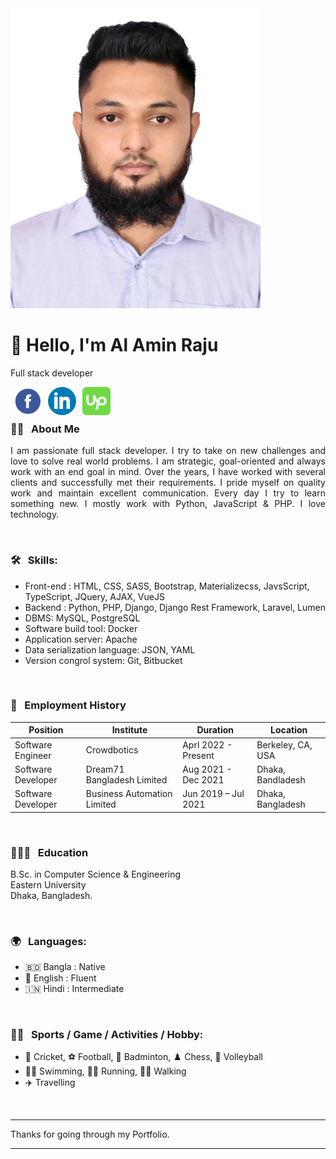 <!-- banner image starts here  -->
<img src="./images/al_amin_raju.jpg" width="400px%" height="480px">
<!-- banner image ends here  -->

<h1> 👋 Hello, I'm Al Amin Raju </h1>

Full stack developer

<!-- Contact me section starts here  -->

[<img align="left" target="_blank" alt="facebook" title="facebook" width="45" hspace="5" src="./images/facebook.svg" />](https://www.facebook.com/oalaminraju)
[<img align="left" target="_blank" alt="linkedin" title="linkedin" width="45" hspace="5" src="./images/linkedin.svg" />](https://www.linkedin.com/in/al-amin-raju-832b9b149/)
[<img align="left" target="_blank" alt="upwork" title="upwork" width="45" hspace="5" src="./images/upwork.svg" />](https://www.upwork.com/freelancers/~01ff18e186505cb8c9)
<br />
<br />

<!-- Contact me section ends here  -->

<!-- about-me section starts here  -->

### 👨‍🏫 &nbsp; About Me

<p align="justify">
I am passionate full stack developer. I try to take on new challenges and love to solve real world problems. I am strategic, goal-oriented and always work with an end goal in mind. Over the years, I have worked with several clients and successfully met their requirements. I pride myself on quality work and maintain excellent communication. Every day I try to learn something new. I mostly work with Python, JavaScript & PHP. I love technology.
</p>
<br />

<!-- about-me section end here -->

<!-- skills section starts here  -->

### 🛠 &nbsp; Skills:

- Front-end : HTML, CSS, SASS, Bootstrap, Materializecss, JavsScript, TypeScript, JQuery, AJAX, VueJS
- Backend : Python, PHP, Django, Django Rest Framework, Laravel, Lumen
- DBMS: MySQL, PostgreSQL
- Software build tool: Docker
- Application server: Apache
- Data serialization language: JSON, YAML
- Version congrol system: Git, Bitbucket
 
<br/>

<!-- skills section starts here  -->


<!-- work experience section starts here  -->

### 💼 &nbsp; Employment History

| Position            | Institute                                   | Duration            | Location           |
| ------------------- | ------------------------------------------- | ------------------- | ------------------ |
| Software Engineer   | Crowdbotics                                 | Aprl 2022 - Present | Berkeley, CA, USA  |
| Software Developer  | Dream71 Bangladesh Limited                  | Aug 2021 - Dec 2021 | Dhaka, Bandladesh  |
| Software Developer  | Business Automation Limited                 | Jun 2019 – Jul 2021 | Dhaka, Bangladesh  |

<br/>
<!-- work experience section starts here  -->

<!-- education section starts here  -->

### 👨🏻‍🎓 &nbsp; Education

   B.Sc. in Computer Science & Engineering  
   Eastern University <br/>
   Dhaka, Bangladesh.

<br />

<!-- education section ends here  -->

<!-- my languages section starts here  -->

### 🌍 &nbsp; Languages:

- 🇧🇩 Bangla : Native
- 🏴󠁧󠁢󠁥󠁮󠁧󠁿 English : Fluent
- 🇮🇳 Hindi : Intermediate

<br />

<!-- my languages section ends here  -->

<!-- my sports and game section starts here  -->

### 🙍‍♂️ &nbsp; Sports / Game / Activities / Hobby:

- 🏏 Cricket, ⚽ Football, 🏸 Badminton, ♟️ Chess, 🏐 Volleyball
- 🏊‍♂️ Swimming, 🏃‍♂️ Running, 🚶‍♂️ Walking
- ✈️ Travelling

<br />

---

Thanks for going through my Portfolio.

---
